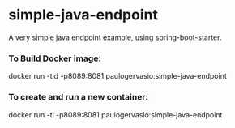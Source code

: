 # simple-java-endpoint
A very simple java endpoint example, using spring-boot-starter.


### To Build Docker image:
docker run -tid -p8089:8081 paulogervasio:simple-java-endpoint


### To create and run a new container:
docker run -ti -p8089:8081 paulogervasio:simple-java-endpoint
